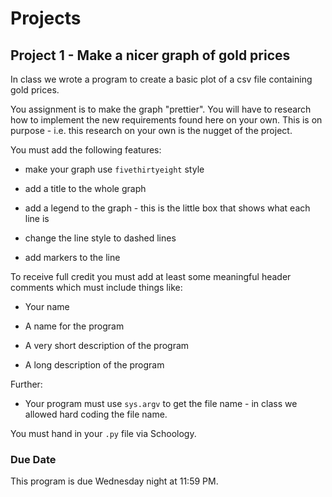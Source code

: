 # Projects

## Project 1 - Make a nicer graph of gold prices

In class we wrote a program to create a basic plot of a csv file containing gold prices. 

You assignment is to make the graph "prettier". You will have to research how to implement the new requirements
found here on your own. This is on purpose - i.e. this research on your own is the nugget of the project.

You must add the following features:

* make your graph use `fivethirtyeight` style

* add a title to the whole graph

* add a legend to the graph - this is the little box that shows what each line is

* change the line style to dashed lines

* add markers to the line

To receive full credit you must add at least some meaningful header comments which must include things like:

* Your name

* A name for the program

* A very short description of the program

* A long description of the program

Further:

* Your program must use `sys.argv` to get the file name - in class we allowed hard coding the file name.

You must hand in your `.py` file via Schoology.

### Due Date

This program is due Wednesday night at 11:59 PM.

